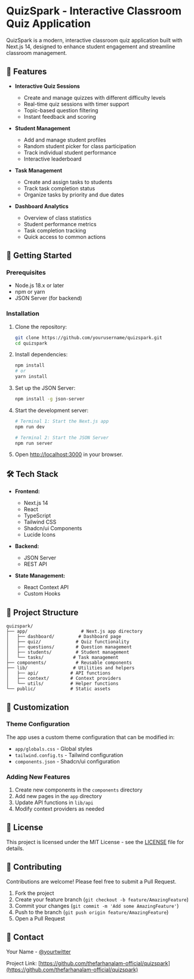 # QuizSpark - Interactive Classroom Quiz Application

QuizSpark is a modern, interactive classroom quiz application built with Next.js 14, designed to enhance student engagement and streamline classroom management.

## 🌟 Features

- **Interactive Quiz Sessions**
  - Create and manage quizzes with different difficulty levels
  - Real-time quiz sessions with timer support
  - Topic-based question filtering
  - Instant feedback and scoring

- **Student Management**
  - Add and manage student profiles
  - Random student picker for class participation
  - Track individual student performance
  - Interactive leaderboard

- **Task Management**
  - Create and assign tasks to students
  - Track task completion status
  - Organize tasks by priority and due dates

- **Dashboard Analytics**
  - Overview of class statistics
  - Student performance metrics
  - Task completion tracking
  - Quick access to common actions

## 🚀 Getting Started

### Prerequisites

- Node.js 18.x or later
- npm or yarn
- JSON Server (for backend)

### Installation

1. Clone the repository:
   ```bash
   git clone https://github.com/yourusername/quizspark.git
   cd quizspark
   ```

2. Install dependencies:
   ```bash
   npm install
   # or
   yarn install
   ```

3. Set up the JSON Server:
   ```bash
   npm install -g json-server
   ```

4. Start the development server:
   ```bash
   # Terminal 1: Start the Next.js app
   npm run dev

   # Terminal 2: Start the JSON Server
   npm run server
   ```

5. Open [http://localhost:3000](http://localhost:3000) in your browser.

## 🛠️ Tech Stack

- **Frontend:**
  - Next.js 14
  - React
  - TypeScript
  - Tailwind CSS
  - Shadcn/ui Components
  - Lucide Icons

- **Backend:**
  - JSON Server
  - REST API

- **State Management:**
  - React Context API
  - Custom Hooks

## 📁 Project Structure

```
quizspark/
├── app/                    # Next.js app directory
│   ├── dashboard/         # Dashboard page
│   ├── quiz/             # Quiz functionality
│   ├── questions/        # Question management
│   ├── students/         # Student management
│   └── tasks/           # Task management
├── components/           # Reusable components
├── lib/                 # Utilities and helpers
│   ├── api/            # API functions
│   ├── context/        # Context providers
│   └── utils/          # Helper functions
└── public/             # Static assets
```

## 🎨 Customization

### Theme Configuration

The app uses a custom theme configuration that can be modified in:
- `app/globals.css` - Global styles
- `tailwind.config.ts` - Tailwind configuration
- `components.json` - Shadcn/ui configuration

### Adding New Features

1. Create new components in the `components` directory
2. Add new pages in the `app` directory
3. Update API functions in `lib/api`
4. Modify context providers as needed

## 📝 License

This project is licensed under the MIT License - see the [LICENSE](LICENSE) file for details.

## 🤝 Contributing

Contributions are welcome! Please feel free to submit a Pull Request.

1. Fork the project
2. Create your feature branch (`git checkout -b feature/AmazingFeature`)
3. Commit your changes (`git commit -m 'Add some AmazingFeature'`)
4. Push to the branch (`git push origin feature/AmazingFeature`)
5. Open a Pull Request

## 📧 Contact

Your Name - [@yourtwitter](https://twitter.com/yourtwitter)

Project Link: [https://github.com/thefarhanalam-official/quizspark](https://github.com/thefarhanalam-official/quizspark) 
